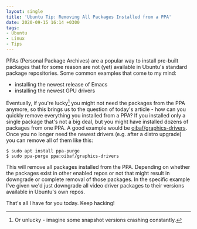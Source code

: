 ```yaml
---
layout: single
title: 'Ubuntu Tip: Removing All Packages Installed from a PPA'
date: 2020-09-15 16:14 +0300
tags:
- Ubuntu
- Linux
- Tips
---
```


PPAs (Personal Package Archives) are a popular way to install pre-built packages that
for some reason are not (yet) available in Ubuntu's standard package repositories.
Some common examples that come to my mind:

- installing the newest release of Emacs
- installing the newest GPU drivers

Eventually, if you're lucky[^1] you might not need the packages from the PPA
anymore, so this brings us to the question of today's article - how can you
quickly remove everything you installed from a PPA?  If you installed only a
single package that's not a big deal, but you might have installed dozens of
packages from one PPA. A good example would be
[oibaf/graphics-drivers](https://launchpad.net/~oibaf/+archive/ubuntu/graphics-drivers).
Once you no longer need the newest drivers (e.g. after a distro upgrade) you can
remove all of them like this:

``` shell
$ sudo apt install ppa-purge
$ sudo ppa-purge ppa:oibaf/graphics-drivers
```

This will remove all packages installed from the PPA. Depending on whether the
packages exist in other enabled repos or not that might result in downgrade or
complete removal of those packages. In the specific example I've given we'd just
downgrade all video driver packages to their versions available in Ubuntu's own
repos.

That's all I have for you today. Keep hacking!

[^1]: Or unlucky - imagine some snapshot versions crashing constantly.
